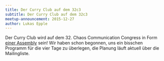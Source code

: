 ```yaml
---
title: Der Curry Club auf dem 32c3
subtitle: Der Curry Club auf dem 32c3
meetup-announcement: 2015-12-27
author: Lukas Epple
---
```


Der Curry Club wird auf dem 32. Chaos Communication Congress in Form [einer
Assembly](https://events.ccc.de/congress/2015/wiki/Assembly:Curry_Club_Augsburg)
sein! Wir haben schon begonnen, uns ein bisschen Programm für die vier Tage zu
überlegen, die Planung läuft aktuell über die Mailingliste.
